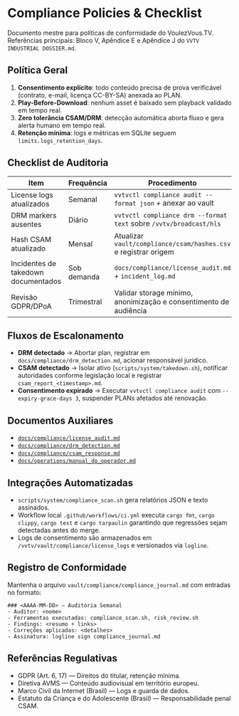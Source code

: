 # Compliance Policies & Checklist

Documento mestre para políticas de conformidade do VoulezVous.TV. Referências
principais: Bloco V, Apêndice E e Apêndice J do `VVTV INDUSTRIAL DOSSIER.md`.

## Política Geral

1. **Consentimento explícito**: todo conteúdo precisa de prova verificável
   (contrato, e-mail, licença CC-BY-SA) anexada ao PLAN.
2. **Play-Before-Download**: nenhum asset é baixado sem playback validado em
   tempo real.
3. **Zero tolerância CSAM/DRM**: detecção automática aborta fluxo e gera alerta
   humano em tempo real.
4. **Retenção mínima**: logs e métricas em SQLite seguem `limits.logs_retention_days`.

## Checklist de Auditoria

| Item                               | Frequência | Procedimento                                                         |
|------------------------------------|------------|----------------------------------------------------------------------|
| License logs atualizados           | Semanal    | `vvtvctl compliance audit --format json` + anexar ao vault           |
| DRM markers ausentes               | Diário     | `vvtvctl compliance drm --format text` sobre `/vvtv/broadcast/hls`   |
| Hash CSAM atualizado               | Mensal     | Atualizar `vault/compliance/csam/hashes.csv` e registrar origem      |
| Incidentes de takedown documentados| Sob demanda| `docs/compliance/license_audit.md` + `incident_log.md`               |
| Revisão GDPR/DPoA                  | Trimestral | Validar storage mínimo, anonimização e consentimento de audiência    |

## Fluxos de Escalonamento

- **DRM detectado** → Abortar plan, registrar em `docs/compliance/drm_detection.md`,
  acionar responsável jurídico.
- **CSAM detectado** → Isolar ativo (`scripts/system/takedown.sh`), notificar
  autoridades conforme legislação local e registrar `csam_report_<timestamp>.md`.
- **Consentimento expirado** → Executar `vvtvctl compliance audit` com
  `--expiry-grace-days 3`, suspender PLANs afetados até renovação.

## Documentos Auxiliares

- [`docs/compliance/license_audit.md`](./compliance/license_audit.md)
- [`docs/compliance/drm_detection.md`](./compliance/drm_detection.md)
- [`docs/compliance/csam_response.md`](./compliance/csam_response.md)
- [`docs/operations/manual_do_operador.md`](./operations/manual_do_operador.md)

## Integrações Automatizadas

- `scripts/system/compliance_scan.sh` gera relatórios JSON e texto assinados.
- Workflow local `.github/workflows/ci.yml` executa `cargo fmt`, `cargo clippy`,
  `cargo test` e `cargo tarpaulin` garantindo que regressões sejam detectadas
  antes do merge.
- Logs de consentimento são armazenados em `/vvtv/vault/compliance/license_logs`
  e versionados via `logline`.

## Registro de Conformidade

Mantenha o arquivo `vault/compliance/compliance_journal.md` com entradas no
formato:

```
### <AAAA-MM-DD> — Auditoria Semanal
- Auditor: <nome>
- Ferramentas executadas: compliance_scan.sh, risk_review.sh
- Findings: <resumo + links>
- Correções aplicadas: <detalhes>
- Assinatura: logline sign compliance_journal.md
```

## Referências Regulativas

- GDPR (Art. 6, 17) — Direitos do titular, retenção mínima.
- Diretiva AVMS — Conteúdo audiovisual em território europeu.
- Marco Civil da Internet (Brasil) — Logs e guarda de dados.
- Estatuto da Criança e do Adolescente (Brasil) — Responsabilidade penal CSAM.
